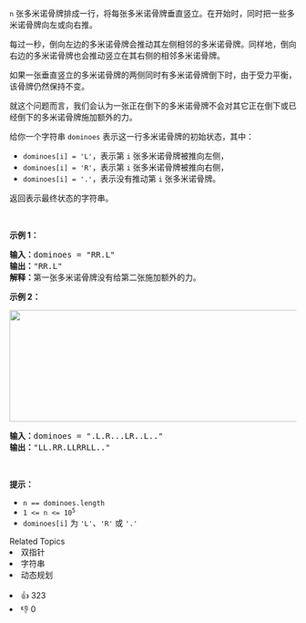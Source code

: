 <p><code>n</code> 张多米诺骨牌排成一行，将每张多米诺骨牌垂直竖立。在开始时，同时把一些多米诺骨牌向左或向右推。</p>

<p>每过一秒，倒向左边的多米诺骨牌会推动其左侧相邻的多米诺骨牌。同样地，倒向右边的多米诺骨牌也会推动竖立在其右侧的相邻多米诺骨牌。</p>

<p>如果一张垂直竖立的多米诺骨牌的两侧同时有多米诺骨牌倒下时，由于受力平衡， 该骨牌仍然保持不变。</p>

<p>就这个问题而言，我们会认为一张正在倒下的多米诺骨牌不会对其它正在倒下或已经倒下的多米诺骨牌施加额外的力。</p>

<p>给你一个字符串 <code>dominoes</code> 表示这一行多米诺骨牌的初始状态，其中：</p>

<ul> 
 <li><code>dominoes[i] = 'L'</code>，表示第 <code>i</code> 张多米诺骨牌被推向左侧，</li> 
 <li><code>dominoes[i] = 'R'</code>，表示第 <code>i</code> 张多米诺骨牌被推向右侧，</li> 
 <li><code>dominoes[i] = '.'</code>，表示没有推动第 <code>i</code> 张多米诺骨牌。</li> 
</ul>

<p>返回表示最终状态的字符串。</p> &nbsp;

<p><strong>示例 1：</strong></p>

<pre>
<strong>输入：</strong>dominoes = "RR.L"
<strong>输出：</strong>"RR.L"
<strong>解释：</strong>第一张多米诺骨牌没有给第二张施加额外的力。
</pre>

<p><strong>示例 2：</strong></p> 
<img alt="" src="https://s3-lc-upload.s3.amazonaws.com/uploads/2018/05/18/domino.png" style="height: 196px; width: 512px;" /> 
<pre>
<strong>输入：</strong>dominoes = ".L.R...LR..L.."
<strong>输出：</strong>"LL.RR.LLRRLL.."
</pre>

<p>&nbsp;</p>

<p><strong>提示：</strong></p>

<ul> 
 <li><code>n == dominoes.length</code></li> 
 <li><code>1 &lt;= n &lt;= 10<sup>5</sup></code></li> 
 <li><code>dominoes[i]</code> 为 <code>'L'</code>、<code>'R'</code> 或 <code>'.'</code></li> 
</ul>

<div><div>Related Topics</div><div><li>双指针</li><li>字符串</li><li>动态规划</li></div></div><br><div><li>👍 323</li><li>👎 0</li></div>